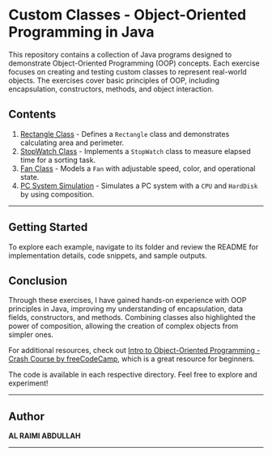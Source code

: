 # Custom Classes - Object-Oriented Programming in Java

This repository contains a collection of Java programs designed to demonstrate Object-Oriented Programming (OOP) concepts. Each exercise focuses on creating and testing custom classes to represent real-world objects. The exercises cover basic principles of OOP, including encapsulation, constructors, methods, and object interaction.

## Contents

1. [Rectangle Class](./src/customclasses/rectangle) - Defines a `Rectangle` class and demonstrates calculating area and perimeter.
2. [StopWatch Class](./src/customclasses/stopwatch) - Implements a `StopWatch` class to measure elapsed time for a sorting task.
3. [Fan Class](./src/customclasses/fan) - Models a `Fan` with adjustable speed, color, and operational state.
4. [PC System Simulation](./src/customclasses/system) - Simulates a PC system with a `CPU` and `HardDisk` by using composition.

---

## Getting Started

To explore each example, navigate to its folder and review the README for implementation details, code snippets, and sample outputs.

## Conclusion

Through these exercises, I have gained hands-on experience with OOP principles in Java, improving my understanding of encapsulation, data fields, constructors, and methods. Combining classes also highlighted the power of composition, allowing the creation of complex objects from simpler ones.

For additional resources, check out [Intro to Object-Oriented Programming - Crash Course by freeCodeCamp](https://youtu.be/SiBw7os-_zI?si=KxifstUYdf2hsB3V), which is a great resource for beginners.

The code is available in each respective directory. Feel free to explore and experiment!

---

## Author

**AL RAIMI ABDULLAH**  

---

